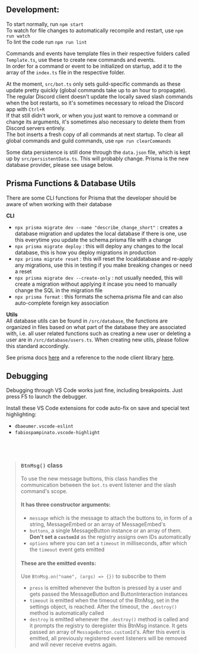 ## Development:
To start normally, run `npm start`  
To watch for file changes to automatically recompile and restart, use `npm run watch`  
To lint the code run `npm run lint`  
  
Commands and events have template files in their respective folders called `Template.ts`, use these to create new commands and events.  
In order for a command or event to be initialized on startup, add it to the array of the `index.ts` file in the respective folder.  
  
At the moment, `src/bot.ts` only sets guild-specific commands as these update pretty quickly (global commands take up to an hour to propagate).  
The regular Discord client doesn't update the locally saved slash commands when the bot restarts, so it's sometimes necessary to reload the Discord app with `Ctrl+R`  
If that still didn't work, or when you just want to remove a command or change its arguments, it's sometimes also necessary to delete them from Discord servers entirely.  
The bot inserts a fresh copy of all commands at next startup. To clear all global commands and guild commands, use `npm run clearCommands`  

Some data persistence is still done through the `data.json` file, which is kept up by `src/persistentData.ts`. This will probably change. Prisma is the new database provider, please see usage below.

## Prisma Functions & Database Utils
There are some CLI functions for Prisma that the developer should be aware of when working with their database

__CLI__
- `npx prisma migrate dev --name "describe_change_short"` : creates a database migration and updates the local database if there is one, use this everytime you update the schema.prisma file with a change
- `npx prisma migrate deploy` : this will deploy any changes to the local database, this is how you deploy migrations in production
- `npx prisma migrate reset` : this will reset the localdatabase and re-apply any migrations, use this in testing if you make breaking changes or need a reset
- `npx prisma migrate dev --create-only` : not usually needed, this will create a migration without applying it incase you need to manually change the SQL in the migration file
- `npx prisma format` : this formats the schema.prisma file and can also auto-complete foreign key association

__Utils__<br />
All database utils can be found in `/src/database`, the functions are organized in files based on what part of the database they are associated with, i.e. all user related functions such as creating a new user or deleting a user are in `/src/database/users.ts`. When creating new utils, please follow this standard accordingly.

See prisma docs [here](https://www.prisma.io/docs/) and a reference to the node client library [here](https://www.prisma.io/docs/reference).

## Debugging
  
Debugging through VS Code works just fine, including breakpoints. Just press F5 to launch the debugger.  
  
Install these VS Code extensions for code auto-fix on save and special text highlighting:  
- `dbaeumer.vscode-eslint`
- `fabiospampinato.vscode-highlight`

<!-- mr bot invite: https://discord.com/oauth2/authorize?client_id=962824817038471178&permissions=8&scope=bot%20applications.commands -->

<br><br>

> ### `BtnMsg()` class
> To use the new message buttons, this class handles the communication between the `bot.ts` event listener and the slash command's scope.  
>   
> #### It has three constructor arguments:
> - `message` which is the message to attach the buttons to, in form of a string, MessageEmbed or an array of MessageEmbed's  
> - `buttons`, a single MessageButton instance or an array of them. **Don't set a `customId`** as the registry assigns own IDs automatically  
> - `options` where you can set a `timeout` in milliseconds, after which the `timeout` event gets emitted  
>   
> #### These are the emitted events:
> Use `BtnMsg.on("name", (args) => {})` to subscribe to them
> - `press` is emitted whenever the button is pressed by a user and gets passed the MessageButton and ButtonInteraction instances  
> - `timeout` is emitted when the timeout of the BtnMsg, set in the settings object, is reached. After the timeout, the `.destroy()` method is automatically called  
> - `destroy` is emitted whenever the `.destroy()` method is called and it prompts the registry to deregister this BtnMsg instance. It gets passed an array of `MessageButton.customId`'s. After this event is emitted, all previously registered event listeners will be removed and will never receive evetns again.  
